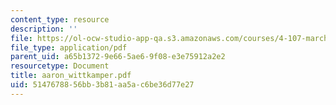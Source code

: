 ```yaml
---
content_type: resource
description: ''
file: https://ol-ocw-studio-app-qa.s3.amazonaws.com/courses/4-107-march-portfolio-seminar-fall-2003/5147678856bb3b81aa5ac6be36d77e27_aaron_wittkamper.pdf
file_type: application/pdf
parent_uid: a65b1372-9e66-5ae6-9f08-e3e75912a2e2
resourcetype: Document
title: aaron_wittkamper.pdf
uid: 51476788-56bb-3b81-aa5a-c6be36d77e27
---
```

